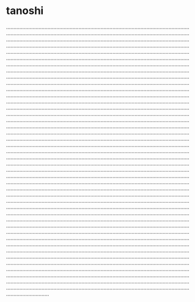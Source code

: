# tanoshi

.................................................................................................................................................................................................................................................................................................................................................................................................................................................................................................................................................................................................................................................................................................................................................................................................................................................................................................................................................................................................................................................................................................................................................................................................................................................................................................................................................................................................................................................................................................................................................................................................................................................................................................................................................................................................................................................................................................................................................................................................................................................................................................................................................................................................................................................................................................................................................................................................................................................................................................................................................................................................................................................................................................................................................................................................................................................................................................................................................................................................................................................................................................................................................................................................................................................................................................................................................................................................................................................................................................................................................................................................................................................................................................................................................................................................................................................................................................................................................................................................................................................................................................................................................................................................................................................................................................................................................................................................................................................................................................................................................................................................................................................................................................................................................................................................................................................................................................................................................................................................................................................................................................................................................................................................................................................................................................................................................................................................................................................................................................................................................................................